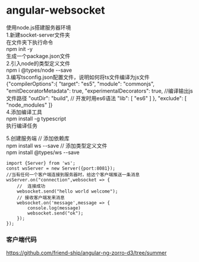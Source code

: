 # angular-websocket
使用node.js搭建服务器环境  
1.新建socket-server文件夹  
  在文件夹下执行命令  
  npm init -y  
  生成一个package.json文件  
2.引入node的类型定义文件  
  npm i @types/node --save  
3.编写tsconfig.json配置文件，说明如何将ts文件编译为js文件  
 {"compilerOptions":{
        "target": "es5",
        "module": "commonjs",
        "emitDecoratorMetadata": true,
        "experimentalDecorators": true,
        //编译输出js文件路径
        "outDir": "build",
        //  开发时用es6语法
        "lib": [
            "es6"
        ]
    },
    "exclude": [
        "node_modules"
    ]}    
  4.添加编译工具  
    npm install -g typescript  
    执行编译任务   
    
  5.创建服务端
    // 添加依赖库   
    npm install ws --save
    // 添加类型定义文件  
    npm install @types/ws --save
    
    import {Server} from 'ws';
    const wsServer = new Server({port:8081});
    //当有任何一个客户端连接到服务器时，给这个客户端推送一条消息
    wsServer.on("connection",websocket => {
        //  连接成功
        websocket.send("hello world welcome");
        // 接收客户端发来消息
        websocket.on('message',message => {
            console.log(message)
            websocket.send("ok");
        });    
    });
    
  
    
### 客户端代码
https://github.com/friend-ship/angular-ng-zorro-d3/tree/summer
    
    
    
  
 
  
